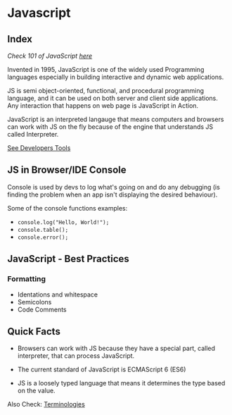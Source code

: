 # Javascript

## Index

_Check 101 of JavaScript [here](/Web_Technologies/Development/JavaScript/101/README.MD)_

Invented in 1995, JavaScript is one of the widely used Programming languages especially in building interactive and dynamic web applications.

JS is semi object-oriented, functional, and procedural programming language, and it can be used on both server and client side applications. Any interaction that happens on web page is JavaScript in Action.

JavaScript is an interpreted langauge that means computers and browsers can work with JS on the fly because of the engine that understands JS called Interpreter.

[See Developers Tools](/Web_Technologies/Tools/Browsers/Dev_Tools/README.MD)

## JS in Browser/IDE Console

Console is used by devs to log what's going on and do any debugging (is finding the problem when an app isn't displaying the desired behaviour).

Some of the console functions examples:

- ```console.log("Hello, World!");```
- ```console.table();```
- ```console.error();```

## JavaScript - Best Practices

### Formatting

- Identations and whitespace
- Semicolons
- Code Comments

## Quick Facts

- Browsers can work with JS because they have a special part, called interpreter, that can process JavaScript.

- The current standard of JavaScript is ECMAScript 6 (ES6)

- JS is a loosely typed language that means it determines the type based on the value.

Also Check: [Terminologies](/Programming_Languages/README.MD/#terminologies)
